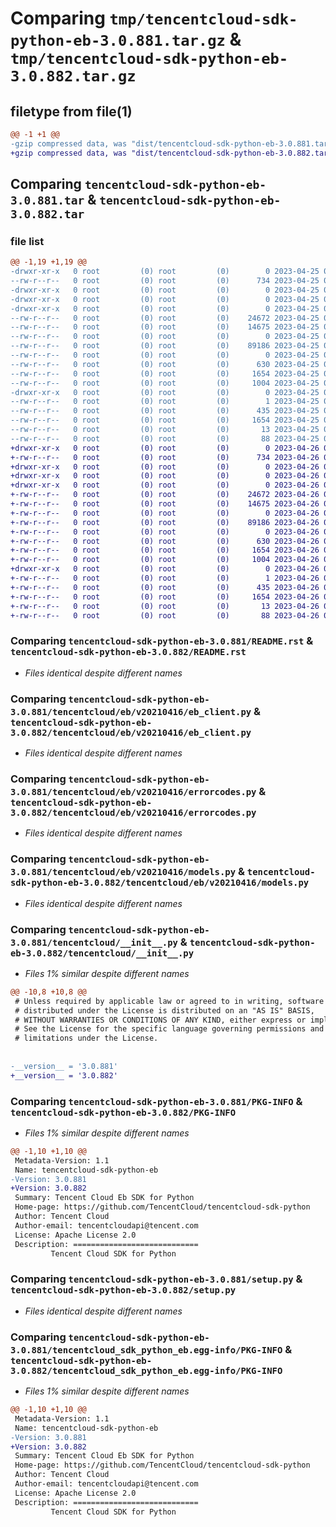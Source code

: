 # Comparing `tmp/tencentcloud-sdk-python-eb-3.0.881.tar.gz` & `tmp/tencentcloud-sdk-python-eb-3.0.882.tar.gz`

## filetype from file(1)

```diff
@@ -1 +1 @@
-gzip compressed data, was "dist/tencentcloud-sdk-python-eb-3.0.881.tar", last modified: Tue Apr 25 00:36:32 2023, max compression
+gzip compressed data, was "dist/tencentcloud-sdk-python-eb-3.0.882.tar", last modified: Wed Apr 26 03:18:48 2023, max compression
```

## Comparing `tencentcloud-sdk-python-eb-3.0.881.tar` & `tencentcloud-sdk-python-eb-3.0.882.tar`

### file list

```diff
@@ -1,19 +1,19 @@
-drwxr-xr-x   0 root         (0) root         (0)        0 2023-04-25 00:36:32.000000 tencentcloud-sdk-python-eb-3.0.881/
--rw-r--r--   0 root         (0) root         (0)      734 2023-04-25 00:36:32.000000 tencentcloud-sdk-python-eb-3.0.881/README.rst
-drwxr-xr-x   0 root         (0) root         (0)        0 2023-04-25 00:36:32.000000 tencentcloud-sdk-python-eb-3.0.881/tencentcloud/
-drwxr-xr-x   0 root         (0) root         (0)        0 2023-04-25 00:36:32.000000 tencentcloud-sdk-python-eb-3.0.881/tencentcloud/eb/
-drwxr-xr-x   0 root         (0) root         (0)        0 2023-04-25 00:36:32.000000 tencentcloud-sdk-python-eb-3.0.881/tencentcloud/eb/v20210416/
--rw-r--r--   0 root         (0) root         (0)    24672 2023-04-25 00:36:32.000000 tencentcloud-sdk-python-eb-3.0.881/tencentcloud/eb/v20210416/eb_client.py
--rw-r--r--   0 root         (0) root         (0)    14675 2023-04-25 00:36:32.000000 tencentcloud-sdk-python-eb-3.0.881/tencentcloud/eb/v20210416/errorcodes.py
--rw-r--r--   0 root         (0) root         (0)        0 2023-04-25 00:36:32.000000 tencentcloud-sdk-python-eb-3.0.881/tencentcloud/eb/v20210416/__init__.py
--rw-r--r--   0 root         (0) root         (0)    89186 2023-04-25 00:36:32.000000 tencentcloud-sdk-python-eb-3.0.881/tencentcloud/eb/v20210416/models.py
--rw-r--r--   0 root         (0) root         (0)        0 2023-04-25 00:36:32.000000 tencentcloud-sdk-python-eb-3.0.881/tencentcloud/eb/__init__.py
--rw-r--r--   0 root         (0) root         (0)      630 2023-04-25 00:36:32.000000 tencentcloud-sdk-python-eb-3.0.881/tencentcloud/__init__.py
--rw-r--r--   0 root         (0) root         (0)     1654 2023-04-25 00:36:32.000000 tencentcloud-sdk-python-eb-3.0.881/PKG-INFO
--rw-r--r--   0 root         (0) root         (0)     1004 2023-04-25 00:36:32.000000 tencentcloud-sdk-python-eb-3.0.881/setup.py
-drwxr-xr-x   0 root         (0) root         (0)        0 2023-04-25 00:36:32.000000 tencentcloud-sdk-python-eb-3.0.881/tencentcloud_sdk_python_eb.egg-info/
--rw-r--r--   0 root         (0) root         (0)        1 2023-04-25 00:36:32.000000 tencentcloud-sdk-python-eb-3.0.881/tencentcloud_sdk_python_eb.egg-info/dependency_links.txt
--rw-r--r--   0 root         (0) root         (0)      435 2023-04-25 00:36:32.000000 tencentcloud-sdk-python-eb-3.0.881/tencentcloud_sdk_python_eb.egg-info/SOURCES.txt
--rw-r--r--   0 root         (0) root         (0)     1654 2023-04-25 00:36:32.000000 tencentcloud-sdk-python-eb-3.0.881/tencentcloud_sdk_python_eb.egg-info/PKG-INFO
--rw-r--r--   0 root         (0) root         (0)       13 2023-04-25 00:36:32.000000 tencentcloud-sdk-python-eb-3.0.881/tencentcloud_sdk_python_eb.egg-info/top_level.txt
--rw-r--r--   0 root         (0) root         (0)       88 2023-04-25 00:36:32.000000 tencentcloud-sdk-python-eb-3.0.881/setup.cfg
+drwxr-xr-x   0 root         (0) root         (0)        0 2023-04-26 03:18:48.000000 tencentcloud-sdk-python-eb-3.0.882/
+-rw-r--r--   0 root         (0) root         (0)      734 2023-04-26 03:18:48.000000 tencentcloud-sdk-python-eb-3.0.882/README.rst
+drwxr-xr-x   0 root         (0) root         (0)        0 2023-04-26 03:18:48.000000 tencentcloud-sdk-python-eb-3.0.882/tencentcloud/
+drwxr-xr-x   0 root         (0) root         (0)        0 2023-04-26 03:18:48.000000 tencentcloud-sdk-python-eb-3.0.882/tencentcloud/eb/
+drwxr-xr-x   0 root         (0) root         (0)        0 2023-04-26 03:18:48.000000 tencentcloud-sdk-python-eb-3.0.882/tencentcloud/eb/v20210416/
+-rw-r--r--   0 root         (0) root         (0)    24672 2023-04-26 03:18:48.000000 tencentcloud-sdk-python-eb-3.0.882/tencentcloud/eb/v20210416/eb_client.py
+-rw-r--r--   0 root         (0) root         (0)    14675 2023-04-26 03:18:48.000000 tencentcloud-sdk-python-eb-3.0.882/tencentcloud/eb/v20210416/errorcodes.py
+-rw-r--r--   0 root         (0) root         (0)        0 2023-04-26 03:18:48.000000 tencentcloud-sdk-python-eb-3.0.882/tencentcloud/eb/v20210416/__init__.py
+-rw-r--r--   0 root         (0) root         (0)    89186 2023-04-26 03:18:48.000000 tencentcloud-sdk-python-eb-3.0.882/tencentcloud/eb/v20210416/models.py
+-rw-r--r--   0 root         (0) root         (0)        0 2023-04-26 03:18:48.000000 tencentcloud-sdk-python-eb-3.0.882/tencentcloud/eb/__init__.py
+-rw-r--r--   0 root         (0) root         (0)      630 2023-04-26 03:18:48.000000 tencentcloud-sdk-python-eb-3.0.882/tencentcloud/__init__.py
+-rw-r--r--   0 root         (0) root         (0)     1654 2023-04-26 03:18:48.000000 tencentcloud-sdk-python-eb-3.0.882/PKG-INFO
+-rw-r--r--   0 root         (0) root         (0)     1004 2023-04-26 03:18:48.000000 tencentcloud-sdk-python-eb-3.0.882/setup.py
+drwxr-xr-x   0 root         (0) root         (0)        0 2023-04-26 03:18:48.000000 tencentcloud-sdk-python-eb-3.0.882/tencentcloud_sdk_python_eb.egg-info/
+-rw-r--r--   0 root         (0) root         (0)        1 2023-04-26 03:18:48.000000 tencentcloud-sdk-python-eb-3.0.882/tencentcloud_sdk_python_eb.egg-info/dependency_links.txt
+-rw-r--r--   0 root         (0) root         (0)      435 2023-04-26 03:18:48.000000 tencentcloud-sdk-python-eb-3.0.882/tencentcloud_sdk_python_eb.egg-info/SOURCES.txt
+-rw-r--r--   0 root         (0) root         (0)     1654 2023-04-26 03:18:48.000000 tencentcloud-sdk-python-eb-3.0.882/tencentcloud_sdk_python_eb.egg-info/PKG-INFO
+-rw-r--r--   0 root         (0) root         (0)       13 2023-04-26 03:18:48.000000 tencentcloud-sdk-python-eb-3.0.882/tencentcloud_sdk_python_eb.egg-info/top_level.txt
+-rw-r--r--   0 root         (0) root         (0)       88 2023-04-26 03:18:48.000000 tencentcloud-sdk-python-eb-3.0.882/setup.cfg
```

### Comparing `tencentcloud-sdk-python-eb-3.0.881/README.rst` & `tencentcloud-sdk-python-eb-3.0.882/README.rst`

 * *Files identical despite different names*

### Comparing `tencentcloud-sdk-python-eb-3.0.881/tencentcloud/eb/v20210416/eb_client.py` & `tencentcloud-sdk-python-eb-3.0.882/tencentcloud/eb/v20210416/eb_client.py`

 * *Files identical despite different names*

### Comparing `tencentcloud-sdk-python-eb-3.0.881/tencentcloud/eb/v20210416/errorcodes.py` & `tencentcloud-sdk-python-eb-3.0.882/tencentcloud/eb/v20210416/errorcodes.py`

 * *Files identical despite different names*

### Comparing `tencentcloud-sdk-python-eb-3.0.881/tencentcloud/eb/v20210416/models.py` & `tencentcloud-sdk-python-eb-3.0.882/tencentcloud/eb/v20210416/models.py`

 * *Files identical despite different names*

### Comparing `tencentcloud-sdk-python-eb-3.0.881/tencentcloud/__init__.py` & `tencentcloud-sdk-python-eb-3.0.882/tencentcloud/__init__.py`

 * *Files 1% similar despite different names*

```diff
@@ -10,8 +10,8 @@
 # Unless required by applicable law or agreed to in writing, software
 # distributed under the License is distributed on an "AS IS" BASIS,
 # WITHOUT WARRANTIES OR CONDITIONS OF ANY KIND, either express or implied.
 # See the License for the specific language governing permissions and
 # limitations under the License.
 
 
-__version__ = '3.0.881'
+__version__ = '3.0.882'
```

### Comparing `tencentcloud-sdk-python-eb-3.0.881/PKG-INFO` & `tencentcloud-sdk-python-eb-3.0.882/PKG-INFO`

 * *Files 1% similar despite different names*

```diff
@@ -1,10 +1,10 @@
 Metadata-Version: 1.1
 Name: tencentcloud-sdk-python-eb
-Version: 3.0.881
+Version: 3.0.882
 Summary: Tencent Cloud Eb SDK for Python
 Home-page: https://github.com/TencentCloud/tencentcloud-sdk-python
 Author: Tencent Cloud
 Author-email: tencentcloudapi@tencent.com
 License: Apache License 2.0
 Description: ============================
         Tencent Cloud SDK for Python
```

### Comparing `tencentcloud-sdk-python-eb-3.0.881/setup.py` & `tencentcloud-sdk-python-eb-3.0.882/setup.py`

 * *Files identical despite different names*

### Comparing `tencentcloud-sdk-python-eb-3.0.881/tencentcloud_sdk_python_eb.egg-info/PKG-INFO` & `tencentcloud-sdk-python-eb-3.0.882/tencentcloud_sdk_python_eb.egg-info/PKG-INFO`

 * *Files 1% similar despite different names*

```diff
@@ -1,10 +1,10 @@
 Metadata-Version: 1.1
 Name: tencentcloud-sdk-python-eb
-Version: 3.0.881
+Version: 3.0.882
 Summary: Tencent Cloud Eb SDK for Python
 Home-page: https://github.com/TencentCloud/tencentcloud-sdk-python
 Author: Tencent Cloud
 Author-email: tencentcloudapi@tencent.com
 License: Apache License 2.0
 Description: ============================
         Tencent Cloud SDK for Python
```

